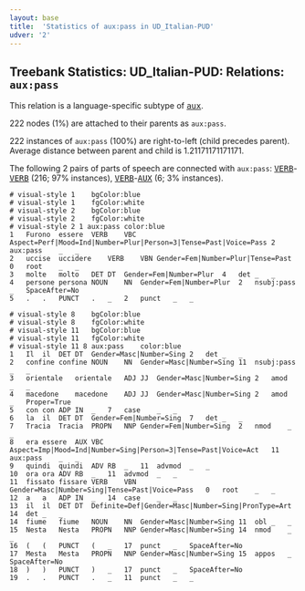 ```yaml
---
layout: base
title:  'Statistics of aux:pass in UD_Italian-PUD'
udver: '2'
---
```


## Treebank Statistics: UD_Italian-PUD: Relations: `aux:pass`

This relation is a language-specific subtype of <tt><a href="it_pud-dep-aux.html">aux</a></tt>.

222 nodes (1%) are attached to their parents as `aux:pass`.

222 instances of `aux:pass` (100%) are right-to-left (child precedes parent).
Average distance between parent and child is 1.21171171171171.

The following 2 pairs of parts of speech are connected with `aux:pass`: <tt><a href="it_pud-pos-VERB.html">VERB</a></tt>-<tt><a href="it_pud-pos-VERB.html">VERB</a></tt> (216; 97% instances), <tt><a href="it_pud-pos-VERB.html">VERB</a></tt>-<tt><a href="it_pud-pos-AUX.html">AUX</a></tt> (6; 3% instances).


~~~ conllu
# visual-style 1	bgColor:blue
# visual-style 1	fgColor:white
# visual-style 2	bgColor:blue
# visual-style 2	fgColor:white
# visual-style 2 1 aux:pass	color:blue
1	Furono	essere	VERB	VBC	Aspect=Perf|Mood=Ind|Number=Plur|Person=3|Tense=Past|Voice=Pass	2	aux:pass	_	_
2	uccise	uccidere	VERB	VBN	Gender=Fem|Number=Plur|Tense=Past	0	root	_	_
3	molte	molto	DET	DT	Gender=Fem|Number=Plur	4	det	_	_
4	persone	persona	NOUN	NN	Gender=Fem|Number=Plur	2	nsubj:pass	_	SpaceAfter=No
5	.	.	PUNCT	.	_	2	punct	_	_

~~~


~~~ conllu
# visual-style 8	bgColor:blue
# visual-style 8	fgColor:white
# visual-style 11	bgColor:blue
# visual-style 11	fgColor:white
# visual-style 11 8 aux:pass	color:blue
1	Il	il	DET	DT	Gender=Masc|Number=Sing	2	det	_	_
2	confine	confine	NOUN	NN	Gender=Masc|Number=Sing	11	nsubj:pass	_	_
3	orientale	orientale	ADJ	JJ	Gender=Masc|Number=Sing	2	amod	_	_
4	macedone	macedone	ADJ	JJ	Gender=Masc|Number=Sing	2	amod	_	Proper=True
5	con	con	ADP	IN	_	7	case	_	_
6	la	il	DET	DT	Gender=Fem|Number=Sing	7	det	_	_
7	Tracia	Tracia	PROPN	NNP	Gender=Fem|Number=Sing	2	nmod	_	_
8	era	essere	AUX	VBC	Aspect=Imp|Mood=Ind|Number=Sing|Person=3|Tense=Past|Voice=Act	11	aux:pass	_	_
9	quindi	quindi	ADV	RB	_	11	advmod	_	_
10	ora	ora	ADV	RB	_	11	advmod	_	_
11	fissato	fissare	VERB	VBN	Gender=Masc|Number=Sing|Tense=Past|Voice=Pass	0	root	_	_
12	a	a	ADP	IN	_	14	case	_	_
13	il	il	DET	DT	Definite=Def|Gender=Masc|Number=Sing|PronType=Art	14	det	_	_
14	fiume	fiume	NOUN	NN	Gender=Masc|Number=Sing	11	obl	_	_
15	Nesta	Nesta	PROPN	NNP	Gender=Masc|Number=Sing	14	nmod	_	_
16	(	(	PUNCT	(	_	17	punct	_	SpaceAfter=No
17	Mesta	Mesta	PROPN	NNP	Gender=Masc|Number=Sing	15	appos	_	SpaceAfter=No
18	)	)	PUNCT	)	_	17	punct	_	SpaceAfter=No
19	.	.	PUNCT	.	_	11	punct	_	_

~~~


